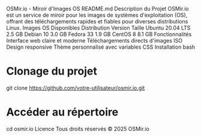 OSMir.io - Miroir d'Images OS
README.md
Description du Projet
OSMir.io est un service de miroir pour les images de systèmes d'exploitation (OS), offrant des téléchargements rapides et fiables pour diverses distributions Linux.
Images OS Disponibles
Distribution	Version	Taille
Ubuntu	20.04 LTS	2.5 GB
Debian	10	3.0 GB
Fedora	33	1.9 GB
CentOS	8	8.1 GB
Fonctionnalités
Interface web claire et moderne
Téléchargements directs d'images ISO
Design responsive
Thème personnalisé avec variables CSS
Installation
bash
# Clonage du projet
git clone https://github.com/votre-utilisateur/osmir.io.git

# Accéder au répertoire
cd osmir.io
Licence
Tous droits réservés © 2025 OSMir.io
